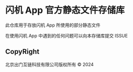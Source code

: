# 闪机 App 官方静态文件存储库

此仓库用于存放闪机 App 所使用的部分静态文件

在使用闪机 App 中遇到的任何问题可以向本存储库提交 ISSUE

## CopyRight

北京出门互链科技有限公司版权所有 © 2024
